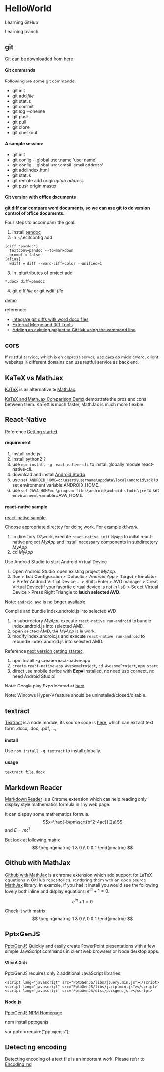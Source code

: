 # HelloWorld
Learning GitHub

Learning branch

## git
Git can be downloaded from [here](http://git-scm.com/download/win)

#### Git commands
Following are some git commands:
* git init
* git add *file*
* git status
* git commit
* git log --oneline
* git push
* git pull
* git clone
* git checkout

#### A sample session:
* git init
* git config --global user.name 'user name'
* git config --global user.email 'email address'
* git add index.html
* git status
* git remote add origin *gitub address*
* git push origin master

#### Git version with office documents
**git diff can compare word documents, so we can use git to do version control of office documents.**

Four steps to accompany the goal.

1. install [pandoc](http://pandoc.org/installing.html)
1. in ~/.editconfig add
```
[diff "pandoc"]
  textconv=pandoc --to=markdown
  prompt = false
[alias]
  wdiff = diff --word-diff=color --unified=1
```
3. in .gitattributes of project add
```
*.docx diff=pandoc
```
4. git diff *file* or git wdiff *file*

[demo](https://github.com/hjy1210/gitwithword)

reference:
* [integrate git diffs with word docx files](https://github.com/vigente/gerardus/wiki/Integrate-git-diffs-with-word-docx-files)
* [External Merge and Diff Tools](https://git-scm.com/book/en/v2/Customizing-Git-Git-Configuration)
* [Adding an existing project to GitHub using the command line](https://help.github.com/articles/adding-an-existing-project-to-github-using-the-command-line/)

## cors
If restful service, which is an express server, use [cors](https://www.npmjs.com/package/cors) as middleware,
client websites in different domains can use restful service as back end.

## KaTeX vs MathJax
[KaTeX](https://github.com/Khan/KaTeX) is an alternative to [MathJax](http://docs.mathjax.org/).

[KaTeX and MathJax Comparison Demo](http://www.intmath.com/cg5/katex-mathjax-comparison.php) demostrate the pros and cons
between them. KaTeX is much faster, MathJax is much more flexible.

## React-Native
Reference [Getting started](https://facebook.github.io/react-native/docs/getting-started.html).

#### requirement
1. install node.js.
2. install python2 ?
3. use `npm install -g react-native-cli` to install globally module react-native-cli.
4. download and install [Android Studio](https://developer.android.com/studio/index.html).
5. use `set ANDROID_HOME=c:\users\username\appdata\local\android\sdk` to set environment variable ANDROID_HOME.
6. use `set JAVA_HOME=c:\program files\android\android studio\jre` to set environment variable JAVA_HOME.

#### react-native sample
[react-native sample](./AwesomeProject/README.md).

Choose appropriate directoy for doing work. For example *d:\work*.
1. In directory D:\work, execute `react-native init MyApp` to initial react-native project *MyApp* and install necessary components
  in subdirectory *MyApp*.
2. cd *MyApp*

Use Android Studio to start Android Virtual Device
1. Open Android Studio, open existing project *MyApp*.
2. Run > Edit Configuration > Defaults > Android App > Target > Emulator >
    Prefer Android Virtual Device ... > Shift+Enter > AVD manager >
    Creat Virtual Device(if your favorite cirtual device is not in list) >
    Select Virtual Device > Press Right Triangle to **lauch selected AVD**.

Note: `android avd` is no longer available.

Compile and bundle index.android.js into selected AVD
1. In subdirectory *MyApp*, execute `react-native run-android` to bundle index.android.js into selected AMD.
2. open selcted AMD, the *MyApp* is in work.
3. modify index.android.js and execute `react-native run-android` to rebundle index.android.js into selected AMD.

Reference [next version getting started](https://facebook.github.io/react-native/releases/next/docs/getting-started.html#content),

1. npm install -g create-react-native-app
2. `create-react-native-app AwesomeProject`, `cd AwesomeProject`, `npm start`
3. direct use mobile device with **Expo** installed, no need usb connect, no need Android Studio!

Note: Google play Expo located at [here](https://expo.io/tools)

Note: Windows Hyper-V feature should be uninstalled/closed/disable.

## textract
[Textract](https://www.npmjs.com/package/textract) is a node module, its source code is [here](https://github.com/dbashford/textract), which can extract text form .docx, .doc, .pdf, ...。

#### install
Use `npm install -g textract` to install globally.

#### usage
`textract file.docx`

## Markdown Reader
[Markdown Reader](./another.md) is a Chrome extension which can help reading only display style mathematics formula in any web page.

It can display some mathematics formula.
$$x=\frac{-b\pm\sqrt{b^2-4ac}}{2a}$$
and $E=mc^2$.

But look at following matrix
$$ \begin{pmatrix} 
  1 & 0 \\
  0 & 1 
 \end{pmatrix} $$
## Github with MathJax
[Github with MathJax](https://github.com/orsharir/github-mathjax) is a chrome extension which
 add support for LaTeX equations in GitHub repositories, rendering them with an open source [MathJax](https://mathjax.org) library. In example, if you had it install you would see the following lovely both inline and display equations: $e^{i\pi}+1=0$.

$$e^{i\pi}+1=0$$

Check it with matrix
$$ \begin{pmatrix} 
  1 & 0 \\ 
  0 & 1 
  \end{pmatrix} $$

## PptxGenJS
[PptxGenJS](https://github.com/gitbrent/PptxGenJS) Quickly and easily create PowerPoint presentations with a few simple JavaScript commands in client web browsers or Node desktop apps.

#### Client Side
PptxGenJS requires only 2 additional JavaScript libraries:
```
<script lang="javascript" src="PptxGenJS/libs/jquery.min.js"></script>
<script lang="javascript" src="PptxGenJS/libs/jszip.min.js"></script>
<script lang="javascript" src="PptxGenJS/dist/pptxgen.js"></script>
```
#### Node.js

[PptxGenJS NPM Homepage](https://www.npmjs.com/package/pptxgenjs)

npm install pptxgenjs

var pptx = require("pptxgenjs");

## Detecting encoding
Detecting encoding of a text file is an important work. Please refer to [Encoding.md](./Encoding.md)
